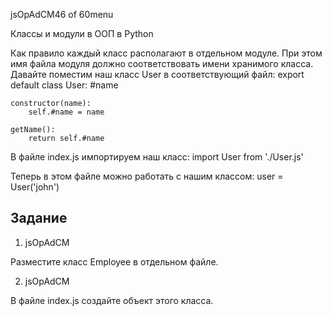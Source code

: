 
jsOpAdCM46 of 60menu

Классы и модули в ООП в Python

Как правило каждый класс располагают в отдельном модуле. При этом имя файла модуля должно соответствовать имени хранимого класса. Давайте поместим наш класс User в соответствующий файл:
export default class User:
	#name 
	
	constructor(name):
		self.#name = name 
	
	getName():
		return self.#name 
	


В файле index.js импортируем наш класс:
import User from './User.js' 

Теперь в этом файле можно работать с нашим классом:
user = User('john') 

## Задание

1. jsOpAdCM

Разместите класс Employee в отдельном файле.

2. jsOpAdCM

В файле index.js создайте объект этого класса.


